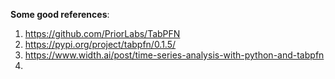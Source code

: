 **Some good references**:<br>
1. https://github.com/PriorLabs/TabPFN
2. https://pypi.org/project/tabpfn/0.1.5/
3. https://www.width.ai/post/time-series-analysis-with-python-and-tabpfn
4. 
